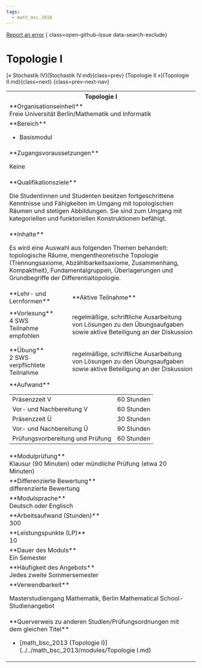 ```yaml
---
tags:
  - math_msc_2018
---
```

[Report an error](https://github.com/SGSSGene/FUB-SUP/issues/new?title=Error%20in%20%22Topologie%20I%22&body=There%20seems%20to%20be%20an%20error%20in%20module%20%22Topologie%20I%22%2E%0A%0A%3CDescribe%20here%20a%20slightly%20more%20detailed%20description%20of%20what%20is%20wrong%3E&labels=bug)
{ class=open-github-issue data-search-exclude}

# Topologie I

[« Stochastik IV](Stochastik IV.md){class=prev}
[Topologie II »](Topologie II.md){class=next}
{class=prev-next-nav}

<table markdown id="moduledesc">
<tr markdown class="moduledesc_head"><th colspan="2">Topologie I </th></tr>
<tr markdown><td colspan="2">**Organisationseinheit**   <br>Freie Universität Berlin/Mathematik und Informatik</td></tr>

<tr markdown><td colspan="2">**Bereich**<br>


- Basismodul

</td></tr>

<tr markdown><td colspan="2">**Zugangsvoraussetzungen** <br>

Keine


</td></tr>
<tr markdown><td colspan="2">**Qualifikationsziele**    <br>

Die Studentinnen und Studenten besitzen fortgeschrittene Kenntnisse und
Fähigkeiten im Umgang mit topologischen Räumen und stetigen Abbildungen. Sie
sind zum Umgang mit kategoriellen und funktoriellen Konstruktionen befähigt.


</td></tr>
<tr markdown><td colspan="2">**Inhalte**                <br>

Es wird eine Auswahl aus folgenden Themen behandelt: topologische Räume,
mengentheoretische Topologie (Trennungsaxiome, Abzählbarkeitsaxiome,
Zusammenhang, Kompaktheit), Fundamentalgruppen, Überlagerungen und
Grundbegriffe der Differentialtopologie.


</td></tr>

<tr markdown><td>**Lehr- und Lernformen**</td><td>**Aktive Teilnahme**</td></tr>
<tr markdown><td> **Vorlesung** <br>4 SWS <br> Teilnahme empfohlen</td><td>

regelmäßige, schriftliche Ausarbeitung von Lösungen zu den Übungsaufgaben sowie aktive Beteiligung an der Diskussion
</td></tr>
<tr markdown><td> **Übung** <br>2 SWS <br> verpflichtete Teilnahme</td><td>

regelmäßige, schriftliche Ausarbeitung von Lösungen zu den Übungsaufgaben sowie aktive Beteiligung an der Diskussion
</td></tr>
<tr markdown><td colspan="2">**Aufwand**                <br>
<table class="aufwand_table">
<tr><td>Präsenzzeit V</td><td>60 Stunden</td></tr>
<tr><td>Vor- und Nachbereitung V</td><td>60 Stunden</td></tr>
<tr><td>Präsenzzeit Ü</td><td>30 Stunden</td></tr>
<tr><td>Vor- und Nachbereitung Ü</td><td>90 Stunden</td></tr>
<tr><td>Prüfungsvorbereitung und Prüfung</td><td>60 Stunden</td></tr>
</table>

</td></tr>
<tr markdown><td colspan="2">**Modulprüfung**             <br>Klausur (90 Minuten) oder mündliche Prüfung (etwa 20 Minuten)


</td></tr>
<tr markdown><td colspan="2">**Differenzierte Bewertung** <br>differenzierte Bewertung

</td></tr>
<tr markdown><td colspan="2">**Modulsprache**             <br>Deutsch oder Englisch</td></tr>
<tr markdown><td colspan="2">**Arbeitsaufwand (Stunden)** <br>300</td></tr>
<tr markdown><td colspan="2">**Leistungspunkte (LP)**     <br>10</td></tr>
<tr markdown><td colspan="2">**Dauer des Moduls**         <br>Ein Semester</td></tr>
<tr markdown><td colspan="2">**Häufigkeit des Angebots**  <br>Jedes zweite Sommersemester</td></tr>
<tr markdown><td colspan="2">**Verwendbarkeit**           <br>

Masterstudiengang Mathematik, Berlin Mathematical School-Studienangebot


</td></tr>

<tr markdown><td colspan="2">**Querverweis zu anderen Studien/Prüfungsordnungen mit dem gleichen Titel**<br>


- [math_bsc_2013 (Topologie I)](../../math_bsc_2013/modules/Topologie I.md)

</td></tr>

</table>
